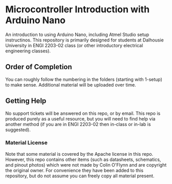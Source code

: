 # Microcontroller Introduction with Arduino Nano

An introduction to using Arduino Nano, including Atmel Studio setup instructinos. This repository is primarily designed for students at Dalhousie University in ENGI 2203-02 class (or other introductory electrical engineering classes).

## Order of Completion

You can roughly follow the numbering in the folders (starting with 1-setup) to make sense. Additional material will be uploaded over time.

## Getting Help

No support tickets will be answered on this repo, or by email. This repo is produced purely as a useful resource, but you will need to find help via another method (if you are in ENGI 2203-02 then in-class or in-lab is suggested).


### Material License

Note that some material is covered by the Apache license in this repo. However, this repo contains other items (such as datasheets, schematics, and pinout photos) which were not made by Colin O'Flynn and are copyright the original owner. For convenience they have been added to this repository, but do not assume you can freely copy all material present.
